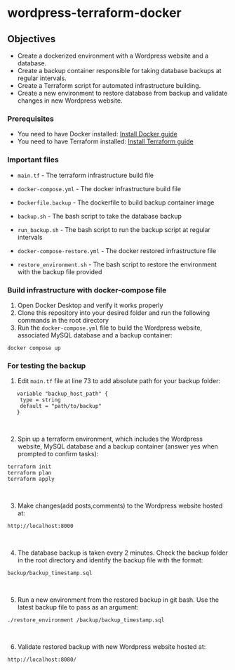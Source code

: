 # wordpress-terraform-docker

## Objectives
+ Create a dockerized environment with a Wordpress website and a database.
+ Create a backup container responsible for taking database backups at regular intervals.
+ Create a Terraform script for automated infrastructure building.
+ Create a new environment to restore database from backup and validate changes in new Wordpress website.

### Prerequisites
+ You need to have Docker installed: [Install Docker guide](https://docs.docker.com/get-docker/)
+ You need to have Terraform installed: [Install Terraform guide](https://developer.hashicorp.com/terraform/tutorials/aws-get-started/install-cli)
  
### Important files
- ``main.tf`` - The terraform infrastructure build file
+ ``docker-compose.yml`` - The docker infrastructure build file
- ``Dockerfile.backup`` - The dockerfile to build backup container image
+ ``backup.sh`` - The bash script to take the database backup
- ``run_backup.sh`` - The bash script to run the backup script at regular intervals
+ ``docker-compose-restore.yml`` - The docker restored infrastructure file
- ``restore_environment.sh`` - The bash script to restore the environment with the backup file provided

### Build infrastructure with docker-compose file
1. Open Docker Desktop and verify it works properly
2. Clone this repository into your desired folder and run the following commands in the root directory
3. Run the ``docker-compose.yml`` file to build the Wordpress website, associated MySQL database and a backup container:
``` 
docker compose up
```

### For testing the backup
1. Edit ``main.tf`` file at line 73 to add absolute path for your backup folder:
```
   variable "backup_host_path" {
    type = string
    default = "path/to/backup" 
   }
```
</br>

2. Spin up a terraform environment, which includes the Wordpress website, MySQL database and a backup container (answer yes when prompted to confirm tasks):
```
terraform init
terraform plan
terraform apply
```
</br>   

3. Make changes(add posts,comments) to the Wordpress website hosted at:
```
http://localhost:8000
```
</br> 

4. The database backup is taken every 2 minutes. Check the backup folder in the root directory and identify the backup file with the format: 
```
backup/backup_timestamp.sql
```
</br> 

5. Run a new environment from the restored backup in git bash. Use the latest backup file to pass as an argument:
```
./restore_environment /backup/backup_timestamp.sql
```
</br>

6. Validate restored backup with new Wordpress website hosted at:
```
http://localhost:8080/
```

